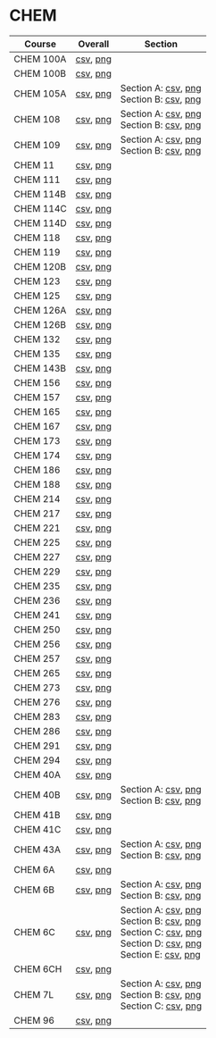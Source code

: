 # CHEM

| Course | Overall | Section |
| ------ | ------- | ------- |
| CHEM 100A | [csv](https://github.com/UCSD-Historical-Enrollment-Data/2024Spring/blob/main/overall/CHEM%20100A.csv), [png](https://raw.githubusercontent.com/UCSD-Historical-Enrollment-Data/2024Spring/main/plot_overall/CHEM%20100A.png) |  |
| CHEM 100B | [csv](https://github.com/UCSD-Historical-Enrollment-Data/2024Spring/blob/main/overall/CHEM%20100B.csv), [png](https://raw.githubusercontent.com/UCSD-Historical-Enrollment-Data/2024Spring/main/plot_overall/CHEM%20100B.png) |  |
| CHEM 105A | [csv](https://github.com/UCSD-Historical-Enrollment-Data/2024Spring/blob/main/overall/CHEM%20105A.csv), [png](https://raw.githubusercontent.com/UCSD-Historical-Enrollment-Data/2024Spring/main/plot_overall/CHEM%20105A.png) | Section A: [csv](https://github.com/UCSD-Historical-Enrollment-Data/2024Spring/blob/main/section/CHEM%20105A_A.csv), [png](https://raw.githubusercontent.com/UCSD-Historical-Enrollment-Data/2024Spring/main/plot_section/CHEM%20105A_A.png)<br>Section B: [csv](https://github.com/UCSD-Historical-Enrollment-Data/2024Spring/blob/main/section/CHEM%20105A_B.csv), [png](https://raw.githubusercontent.com/UCSD-Historical-Enrollment-Data/2024Spring/main/plot_section/CHEM%20105A_B.png) |
| CHEM 108 | [csv](https://github.com/UCSD-Historical-Enrollment-Data/2024Spring/blob/main/overall/CHEM%20108.csv), [png](https://raw.githubusercontent.com/UCSD-Historical-Enrollment-Data/2024Spring/main/plot_overall/CHEM%20108.png) | Section A: [csv](https://github.com/UCSD-Historical-Enrollment-Data/2024Spring/blob/main/section/CHEM%20108_A.csv), [png](https://raw.githubusercontent.com/UCSD-Historical-Enrollment-Data/2024Spring/main/plot_section/CHEM%20108_A.png)<br>Section B: [csv](https://github.com/UCSD-Historical-Enrollment-Data/2024Spring/blob/main/section/CHEM%20108_B.csv), [png](https://raw.githubusercontent.com/UCSD-Historical-Enrollment-Data/2024Spring/main/plot_section/CHEM%20108_B.png) |
| CHEM 109 | [csv](https://github.com/UCSD-Historical-Enrollment-Data/2024Spring/blob/main/overall/CHEM%20109.csv), [png](https://raw.githubusercontent.com/UCSD-Historical-Enrollment-Data/2024Spring/main/plot_overall/CHEM%20109.png) | Section A: [csv](https://github.com/UCSD-Historical-Enrollment-Data/2024Spring/blob/main/section/CHEM%20109_A.csv), [png](https://raw.githubusercontent.com/UCSD-Historical-Enrollment-Data/2024Spring/main/plot_section/CHEM%20109_A.png)<br>Section B: [csv](https://github.com/UCSD-Historical-Enrollment-Data/2024Spring/blob/main/section/CHEM%20109_B.csv), [png](https://raw.githubusercontent.com/UCSD-Historical-Enrollment-Data/2024Spring/main/plot_section/CHEM%20109_B.png) |
| CHEM 11 | [csv](https://github.com/UCSD-Historical-Enrollment-Data/2024Spring/blob/main/overall/CHEM%2011.csv), [png](https://raw.githubusercontent.com/UCSD-Historical-Enrollment-Data/2024Spring/main/plot_overall/CHEM%2011.png) |  |
| CHEM 111 | [csv](https://github.com/UCSD-Historical-Enrollment-Data/2024Spring/blob/main/overall/CHEM%20111.csv), [png](https://raw.githubusercontent.com/UCSD-Historical-Enrollment-Data/2024Spring/main/plot_overall/CHEM%20111.png) |  |
| CHEM 114B | [csv](https://github.com/UCSD-Historical-Enrollment-Data/2024Spring/blob/main/overall/CHEM%20114B.csv), [png](https://raw.githubusercontent.com/UCSD-Historical-Enrollment-Data/2024Spring/main/plot_overall/CHEM%20114B.png) |  |
| CHEM 114C | [csv](https://github.com/UCSD-Historical-Enrollment-Data/2024Spring/blob/main/overall/CHEM%20114C.csv), [png](https://raw.githubusercontent.com/UCSD-Historical-Enrollment-Data/2024Spring/main/plot_overall/CHEM%20114C.png) |  |
| CHEM 114D | [csv](https://github.com/UCSD-Historical-Enrollment-Data/2024Spring/blob/main/overall/CHEM%20114D.csv), [png](https://raw.githubusercontent.com/UCSD-Historical-Enrollment-Data/2024Spring/main/plot_overall/CHEM%20114D.png) |  |
| CHEM 118 | [csv](https://github.com/UCSD-Historical-Enrollment-Data/2024Spring/blob/main/overall/CHEM%20118.csv), [png](https://raw.githubusercontent.com/UCSD-Historical-Enrollment-Data/2024Spring/main/plot_overall/CHEM%20118.png) |  |
| CHEM 119 | [csv](https://github.com/UCSD-Historical-Enrollment-Data/2024Spring/blob/main/overall/CHEM%20119.csv), [png](https://raw.githubusercontent.com/UCSD-Historical-Enrollment-Data/2024Spring/main/plot_overall/CHEM%20119.png) |  |
| CHEM 120B | [csv](https://github.com/UCSD-Historical-Enrollment-Data/2024Spring/blob/main/overall/CHEM%20120B.csv), [png](https://raw.githubusercontent.com/UCSD-Historical-Enrollment-Data/2024Spring/main/plot_overall/CHEM%20120B.png) |  |
| CHEM 123 | [csv](https://github.com/UCSD-Historical-Enrollment-Data/2024Spring/blob/main/overall/CHEM%20123.csv), [png](https://raw.githubusercontent.com/UCSD-Historical-Enrollment-Data/2024Spring/main/plot_overall/CHEM%20123.png) |  |
| CHEM 125 | [csv](https://github.com/UCSD-Historical-Enrollment-Data/2024Spring/blob/main/overall/CHEM%20125.csv), [png](https://raw.githubusercontent.com/UCSD-Historical-Enrollment-Data/2024Spring/main/plot_overall/CHEM%20125.png) |  |
| CHEM 126A | [csv](https://github.com/UCSD-Historical-Enrollment-Data/2024Spring/blob/main/overall/CHEM%20126A.csv), [png](https://raw.githubusercontent.com/UCSD-Historical-Enrollment-Data/2024Spring/main/plot_overall/CHEM%20126A.png) |  |
| CHEM 126B | [csv](https://github.com/UCSD-Historical-Enrollment-Data/2024Spring/blob/main/overall/CHEM%20126B.csv), [png](https://raw.githubusercontent.com/UCSD-Historical-Enrollment-Data/2024Spring/main/plot_overall/CHEM%20126B.png) |  |
| CHEM 132 | [csv](https://github.com/UCSD-Historical-Enrollment-Data/2024Spring/blob/main/overall/CHEM%20132.csv), [png](https://raw.githubusercontent.com/UCSD-Historical-Enrollment-Data/2024Spring/main/plot_overall/CHEM%20132.png) |  |
| CHEM 135 | [csv](https://github.com/UCSD-Historical-Enrollment-Data/2024Spring/blob/main/overall/CHEM%20135.csv), [png](https://raw.githubusercontent.com/UCSD-Historical-Enrollment-Data/2024Spring/main/plot_overall/CHEM%20135.png) |  |
| CHEM 143B | [csv](https://github.com/UCSD-Historical-Enrollment-Data/2024Spring/blob/main/overall/CHEM%20143B.csv), [png](https://raw.githubusercontent.com/UCSD-Historical-Enrollment-Data/2024Spring/main/plot_overall/CHEM%20143B.png) |  |
| CHEM 156 | [csv](https://github.com/UCSD-Historical-Enrollment-Data/2024Spring/blob/main/overall/CHEM%20156.csv), [png](https://raw.githubusercontent.com/UCSD-Historical-Enrollment-Data/2024Spring/main/plot_overall/CHEM%20156.png) |  |
| CHEM 157 | [csv](https://github.com/UCSD-Historical-Enrollment-Data/2024Spring/blob/main/overall/CHEM%20157.csv), [png](https://raw.githubusercontent.com/UCSD-Historical-Enrollment-Data/2024Spring/main/plot_overall/CHEM%20157.png) |  |
| CHEM 165 | [csv](https://github.com/UCSD-Historical-Enrollment-Data/2024Spring/blob/main/overall/CHEM%20165.csv), [png](https://raw.githubusercontent.com/UCSD-Historical-Enrollment-Data/2024Spring/main/plot_overall/CHEM%20165.png) |  |
| CHEM 167 | [csv](https://github.com/UCSD-Historical-Enrollment-Data/2024Spring/blob/main/overall/CHEM%20167.csv), [png](https://raw.githubusercontent.com/UCSD-Historical-Enrollment-Data/2024Spring/main/plot_overall/CHEM%20167.png) |  |
| CHEM 173 | [csv](https://github.com/UCSD-Historical-Enrollment-Data/2024Spring/blob/main/overall/CHEM%20173.csv), [png](https://raw.githubusercontent.com/UCSD-Historical-Enrollment-Data/2024Spring/main/plot_overall/CHEM%20173.png) |  |
| CHEM 174 | [csv](https://github.com/UCSD-Historical-Enrollment-Data/2024Spring/blob/main/overall/CHEM%20174.csv), [png](https://raw.githubusercontent.com/UCSD-Historical-Enrollment-Data/2024Spring/main/plot_overall/CHEM%20174.png) |  |
| CHEM 186 | [csv](https://github.com/UCSD-Historical-Enrollment-Data/2024Spring/blob/main/overall/CHEM%20186.csv), [png](https://raw.githubusercontent.com/UCSD-Historical-Enrollment-Data/2024Spring/main/plot_overall/CHEM%20186.png) |  |
| CHEM 188 | [csv](https://github.com/UCSD-Historical-Enrollment-Data/2024Spring/blob/main/overall/CHEM%20188.csv), [png](https://raw.githubusercontent.com/UCSD-Historical-Enrollment-Data/2024Spring/main/plot_overall/CHEM%20188.png) |  |
| CHEM 214 | [csv](https://github.com/UCSD-Historical-Enrollment-Data/2024Spring/blob/main/overall/CHEM%20214.csv), [png](https://raw.githubusercontent.com/UCSD-Historical-Enrollment-Data/2024Spring/main/plot_overall/CHEM%20214.png) |  |
| CHEM 217 | [csv](https://github.com/UCSD-Historical-Enrollment-Data/2024Spring/blob/main/overall/CHEM%20217.csv), [png](https://raw.githubusercontent.com/UCSD-Historical-Enrollment-Data/2024Spring/main/plot_overall/CHEM%20217.png) |  |
| CHEM 221 | [csv](https://github.com/UCSD-Historical-Enrollment-Data/2024Spring/blob/main/overall/CHEM%20221.csv), [png](https://raw.githubusercontent.com/UCSD-Historical-Enrollment-Data/2024Spring/main/plot_overall/CHEM%20221.png) |  |
| CHEM 225 | [csv](https://github.com/UCSD-Historical-Enrollment-Data/2024Spring/blob/main/overall/CHEM%20225.csv), [png](https://raw.githubusercontent.com/UCSD-Historical-Enrollment-Data/2024Spring/main/plot_overall/CHEM%20225.png) |  |
| CHEM 227 | [csv](https://github.com/UCSD-Historical-Enrollment-Data/2024Spring/blob/main/overall/CHEM%20227.csv), [png](https://raw.githubusercontent.com/UCSD-Historical-Enrollment-Data/2024Spring/main/plot_overall/CHEM%20227.png) |  |
| CHEM 229 | [csv](https://github.com/UCSD-Historical-Enrollment-Data/2024Spring/blob/main/overall/CHEM%20229.csv), [png](https://raw.githubusercontent.com/UCSD-Historical-Enrollment-Data/2024Spring/main/plot_overall/CHEM%20229.png) |  |
| CHEM 235 | [csv](https://github.com/UCSD-Historical-Enrollment-Data/2024Spring/blob/main/overall/CHEM%20235.csv), [png](https://raw.githubusercontent.com/UCSD-Historical-Enrollment-Data/2024Spring/main/plot_overall/CHEM%20235.png) |  |
| CHEM 236 | [csv](https://github.com/UCSD-Historical-Enrollment-Data/2024Spring/blob/main/overall/CHEM%20236.csv), [png](https://raw.githubusercontent.com/UCSD-Historical-Enrollment-Data/2024Spring/main/plot_overall/CHEM%20236.png) |  |
| CHEM 241 | [csv](https://github.com/UCSD-Historical-Enrollment-Data/2024Spring/blob/main/overall/CHEM%20241.csv), [png](https://raw.githubusercontent.com/UCSD-Historical-Enrollment-Data/2024Spring/main/plot_overall/CHEM%20241.png) |  |
| CHEM 250 | [csv](https://github.com/UCSD-Historical-Enrollment-Data/2024Spring/blob/main/overall/CHEM%20250.csv), [png](https://raw.githubusercontent.com/UCSD-Historical-Enrollment-Data/2024Spring/main/plot_overall/CHEM%20250.png) |  |
| CHEM 256 | [csv](https://github.com/UCSD-Historical-Enrollment-Data/2024Spring/blob/main/overall/CHEM%20256.csv), [png](https://raw.githubusercontent.com/UCSD-Historical-Enrollment-Data/2024Spring/main/plot_overall/CHEM%20256.png) |  |
| CHEM 257 | [csv](https://github.com/UCSD-Historical-Enrollment-Data/2024Spring/blob/main/overall/CHEM%20257.csv), [png](https://raw.githubusercontent.com/UCSD-Historical-Enrollment-Data/2024Spring/main/plot_overall/CHEM%20257.png) |  |
| CHEM 265 | [csv](https://github.com/UCSD-Historical-Enrollment-Data/2024Spring/blob/main/overall/CHEM%20265.csv), [png](https://raw.githubusercontent.com/UCSD-Historical-Enrollment-Data/2024Spring/main/plot_overall/CHEM%20265.png) |  |
| CHEM 273 | [csv](https://github.com/UCSD-Historical-Enrollment-Data/2024Spring/blob/main/overall/CHEM%20273.csv), [png](https://raw.githubusercontent.com/UCSD-Historical-Enrollment-Data/2024Spring/main/plot_overall/CHEM%20273.png) |  |
| CHEM 276 | [csv](https://github.com/UCSD-Historical-Enrollment-Data/2024Spring/blob/main/overall/CHEM%20276.csv), [png](https://raw.githubusercontent.com/UCSD-Historical-Enrollment-Data/2024Spring/main/plot_overall/CHEM%20276.png) |  |
| CHEM 283 | [csv](https://github.com/UCSD-Historical-Enrollment-Data/2024Spring/blob/main/overall/CHEM%20283.csv), [png](https://raw.githubusercontent.com/UCSD-Historical-Enrollment-Data/2024Spring/main/plot_overall/CHEM%20283.png) |  |
| CHEM 286 | [csv](https://github.com/UCSD-Historical-Enrollment-Data/2024Spring/blob/main/overall/CHEM%20286.csv), [png](https://raw.githubusercontent.com/UCSD-Historical-Enrollment-Data/2024Spring/main/plot_overall/CHEM%20286.png) |  |
| CHEM 291 | [csv](https://github.com/UCSD-Historical-Enrollment-Data/2024Spring/blob/main/overall/CHEM%20291.csv), [png](https://raw.githubusercontent.com/UCSD-Historical-Enrollment-Data/2024Spring/main/plot_overall/CHEM%20291.png) |  |
| CHEM 294 | [csv](https://github.com/UCSD-Historical-Enrollment-Data/2024Spring/blob/main/overall/CHEM%20294.csv), [png](https://raw.githubusercontent.com/UCSD-Historical-Enrollment-Data/2024Spring/main/plot_overall/CHEM%20294.png) |  |
| CHEM 40A | [csv](https://github.com/UCSD-Historical-Enrollment-Data/2024Spring/blob/main/overall/CHEM%2040A.csv), [png](https://raw.githubusercontent.com/UCSD-Historical-Enrollment-Data/2024Spring/main/plot_overall/CHEM%2040A.png) |  |
| CHEM 40B | [csv](https://github.com/UCSD-Historical-Enrollment-Data/2024Spring/blob/main/overall/CHEM%2040B.csv), [png](https://raw.githubusercontent.com/UCSD-Historical-Enrollment-Data/2024Spring/main/plot_overall/CHEM%2040B.png) | Section A: [csv](https://github.com/UCSD-Historical-Enrollment-Data/2024Spring/blob/main/section/CHEM%2040B_A.csv), [png](https://raw.githubusercontent.com/UCSD-Historical-Enrollment-Data/2024Spring/main/plot_section/CHEM%2040B_A.png)<br>Section B: [csv](https://github.com/UCSD-Historical-Enrollment-Data/2024Spring/blob/main/section/CHEM%2040B_B.csv), [png](https://raw.githubusercontent.com/UCSD-Historical-Enrollment-Data/2024Spring/main/plot_section/CHEM%2040B_B.png) |
| CHEM 41B | [csv](https://github.com/UCSD-Historical-Enrollment-Data/2024Spring/blob/main/overall/CHEM%2041B.csv), [png](https://raw.githubusercontent.com/UCSD-Historical-Enrollment-Data/2024Spring/main/plot_overall/CHEM%2041B.png) |  |
| CHEM 41C | [csv](https://github.com/UCSD-Historical-Enrollment-Data/2024Spring/blob/main/overall/CHEM%2041C.csv), [png](https://raw.githubusercontent.com/UCSD-Historical-Enrollment-Data/2024Spring/main/plot_overall/CHEM%2041C.png) |  |
| CHEM 43A | [csv](https://github.com/UCSD-Historical-Enrollment-Data/2024Spring/blob/main/overall/CHEM%2043A.csv), [png](https://raw.githubusercontent.com/UCSD-Historical-Enrollment-Data/2024Spring/main/plot_overall/CHEM%2043A.png) | Section A: [csv](https://github.com/UCSD-Historical-Enrollment-Data/2024Spring/blob/main/section/CHEM%2043A_A.csv), [png](https://raw.githubusercontent.com/UCSD-Historical-Enrollment-Data/2024Spring/main/plot_section/CHEM%2043A_A.png)<br>Section B: [csv](https://github.com/UCSD-Historical-Enrollment-Data/2024Spring/blob/main/section/CHEM%2043A_B.csv), [png](https://raw.githubusercontent.com/UCSD-Historical-Enrollment-Data/2024Spring/main/plot_section/CHEM%2043A_B.png) |
| CHEM 6A | [csv](https://github.com/UCSD-Historical-Enrollment-Data/2024Spring/blob/main/overall/CHEM%206A.csv), [png](https://raw.githubusercontent.com/UCSD-Historical-Enrollment-Data/2024Spring/main/plot_overall/CHEM%206A.png) |  |
| CHEM 6B | [csv](https://github.com/UCSD-Historical-Enrollment-Data/2024Spring/blob/main/overall/CHEM%206B.csv), [png](https://raw.githubusercontent.com/UCSD-Historical-Enrollment-Data/2024Spring/main/plot_overall/CHEM%206B.png) | Section A: [csv](https://github.com/UCSD-Historical-Enrollment-Data/2024Spring/blob/main/section/CHEM%206B_A.csv), [png](https://raw.githubusercontent.com/UCSD-Historical-Enrollment-Data/2024Spring/main/plot_section/CHEM%206B_A.png)<br>Section B: [csv](https://github.com/UCSD-Historical-Enrollment-Data/2024Spring/blob/main/section/CHEM%206B_B.csv), [png](https://raw.githubusercontent.com/UCSD-Historical-Enrollment-Data/2024Spring/main/plot_section/CHEM%206B_B.png) |
| CHEM 6C | [csv](https://github.com/UCSD-Historical-Enrollment-Data/2024Spring/blob/main/overall/CHEM%206C.csv), [png](https://raw.githubusercontent.com/UCSD-Historical-Enrollment-Data/2024Spring/main/plot_overall/CHEM%206C.png) | Section A: [csv](https://github.com/UCSD-Historical-Enrollment-Data/2024Spring/blob/main/section/CHEM%206C_A.csv), [png](https://raw.githubusercontent.com/UCSD-Historical-Enrollment-Data/2024Spring/main/plot_section/CHEM%206C_A.png)<br>Section B: [csv](https://github.com/UCSD-Historical-Enrollment-Data/2024Spring/blob/main/section/CHEM%206C_B.csv), [png](https://raw.githubusercontent.com/UCSD-Historical-Enrollment-Data/2024Spring/main/plot_section/CHEM%206C_B.png)<br>Section C: [csv](https://github.com/UCSD-Historical-Enrollment-Data/2024Spring/blob/main/section/CHEM%206C_C.csv), [png](https://raw.githubusercontent.com/UCSD-Historical-Enrollment-Data/2024Spring/main/plot_section/CHEM%206C_C.png)<br>Section D: [csv](https://github.com/UCSD-Historical-Enrollment-Data/2024Spring/blob/main/section/CHEM%206C_D.csv), [png](https://raw.githubusercontent.com/UCSD-Historical-Enrollment-Data/2024Spring/main/plot_section/CHEM%206C_D.png)<br>Section E: [csv](https://github.com/UCSD-Historical-Enrollment-Data/2024Spring/blob/main/section/CHEM%206C_E.csv), [png](https://raw.githubusercontent.com/UCSD-Historical-Enrollment-Data/2024Spring/main/plot_section/CHEM%206C_E.png) |
| CHEM 6CH | [csv](https://github.com/UCSD-Historical-Enrollment-Data/2024Spring/blob/main/overall/CHEM%206CH.csv), [png](https://raw.githubusercontent.com/UCSD-Historical-Enrollment-Data/2024Spring/main/plot_overall/CHEM%206CH.png) |  |
| CHEM 7L | [csv](https://github.com/UCSD-Historical-Enrollment-Data/2024Spring/blob/main/overall/CHEM%207L.csv), [png](https://raw.githubusercontent.com/UCSD-Historical-Enrollment-Data/2024Spring/main/plot_overall/CHEM%207L.png) | Section A: [csv](https://github.com/UCSD-Historical-Enrollment-Data/2024Spring/blob/main/section/CHEM%207L_A.csv), [png](https://raw.githubusercontent.com/UCSD-Historical-Enrollment-Data/2024Spring/main/plot_section/CHEM%207L_A.png)<br>Section B: [csv](https://github.com/UCSD-Historical-Enrollment-Data/2024Spring/blob/main/section/CHEM%207L_B.csv), [png](https://raw.githubusercontent.com/UCSD-Historical-Enrollment-Data/2024Spring/main/plot_section/CHEM%207L_B.png)<br>Section C: [csv](https://github.com/UCSD-Historical-Enrollment-Data/2024Spring/blob/main/section/CHEM%207L_C.csv), [png](https://raw.githubusercontent.com/UCSD-Historical-Enrollment-Data/2024Spring/main/plot_section/CHEM%207L_C.png) |
| CHEM 96 | [csv](https://github.com/UCSD-Historical-Enrollment-Data/2024Spring/blob/main/overall/CHEM%2096.csv), [png](https://raw.githubusercontent.com/UCSD-Historical-Enrollment-Data/2024Spring/main/plot_overall/CHEM%2096.png) |  |
